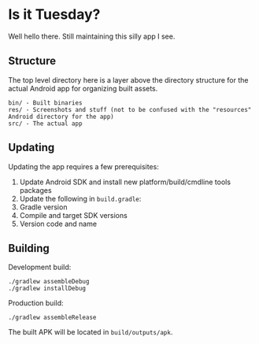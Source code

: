 Is it Tuesday?
==============

Well hello there. Still maintaining this silly app I see.

## Structure

The top level directory here is a layer above the directory structure for the actual Android app for organizing built assets.

```
bin/ - Built binaries
res/ - Screenshots and stuff (not to be confused with the "resources" Android directory for the app)
src/ - The actual app
```

## Updating

Updating the app requires a few prerequisites:

1. Update Android SDK and install new platform/build/cmdline tools packages
2. Update the following in `build.gradle`:
  1. Gradle version
  2. Compile and target SDK versions
  3. Version code and name

## Building

Development build:

```
./gradlew assembleDebug
./gradlew installDebug
```

Production build:

```
./gradlew assembleRelease
```

The built APK will be located in `build/outputs/apk`.
